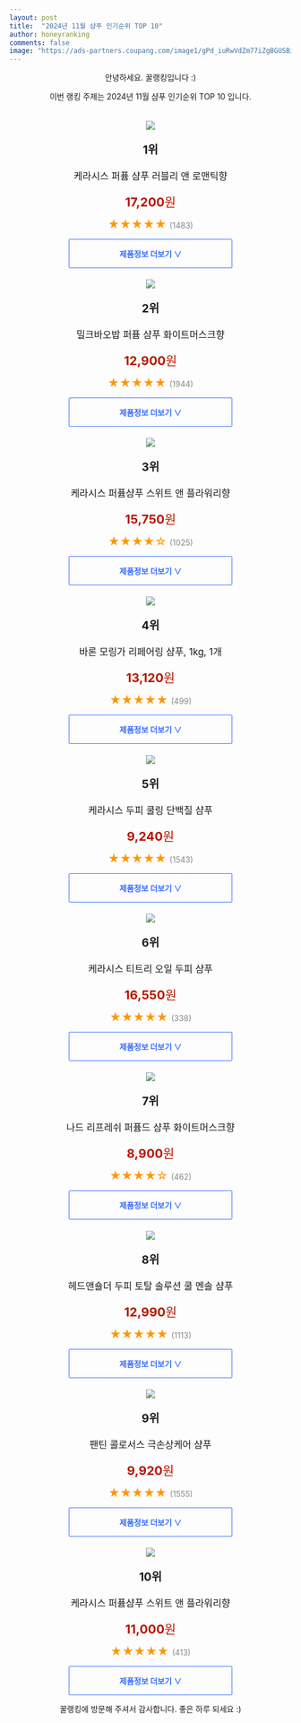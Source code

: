 ```yaml
---
layout: post
title:  "2024년 11월 샴푸 인기순위 TOP 10"
author: honeyranking
comments: false
image: "https://ads-partners.coupang.com/image1/gPd_iuRwVdZm77iZgBGUSBiAQC9vH3Ha0ZcmLuPmJBVmS-Qc76dEy_JeU1Mrpl3zLMA3DxR8P6pXcpxV8JcYu7EewKtsEN5G2tJn-8RYsVaUl2l8U8p6245-HWFQbh6n4dekwtjfJFT7Sy5xxC5ddelCnNYHVwes1psxfwq9ECBOXahwyke3YSQ-xo7hvLz2MQed3Ht7ZBXz8krvVQIk2VOwXikRpMZ7eSZTKhScbo779VXdOdfcQ1p7E-sl4jnqdycVdNghoeHApqs1DGAHx2w4QUTG1nksIOiL"
---
```

<p style="text-align: center;">안녕하세요. 꿀랭킹입니다 :)</p>
<p style="text-align: center;">이번 랭킹 주제는 2024년 11월 샴푸 인기순위 TOP 10 입니다.</p><center><img src="https://ads-partners.coupang.com/image1/gPd_iuRwVdZm77iZgBGUSBiAQC9vH3Ha0ZcmLuPmJBVmS-Qc76dEy_JeU1Mrpl3zLMA3DxR8P6pXcpxV8JcYu7EewKtsEN5G2tJn-8RYsVaUl2l8U8p6245-HWFQbh6n4dekwtjfJFT7Sy5xxC5ddelCnNYHVwes1psxfwq9ECBOXahwyke3YSQ-xo7hvLz2MQed3Ht7ZBXz8krvVQIk2VOwXikRpMZ7eSZTKhScbo779VXdOdfcQ1p7E-sl4jnqdycVdNghoeHApqs1DGAHx2w4QUTG1nksIOiL" style="margin-top:20px" /></center><p style="text-align: center; font-size: 20px"><b>1위</b></p><p style="text-align: center; font-size: 17px">케라시스 퍼퓸 샴푸 러블리 앤 로맨틱향</p><p style="text-align: center;"><span style="color: #b61800; font-size: 22px;"><b>17,200</b>원</span></p><p style="text-align: center;"><span style="color: #ff9600; font-size: 20px;">★★★★★ </span><span style="color: #878787;">(1483)</span></p><center><a href="https://link.coupang.com/re/AFFSDP?lptag=AF3899140&subid=honeyrank&pageKey=7151994731&itemId=18626823963&vendorItemId=70408875361&traceid=V0-153-ab7bbd2c5f3a430b&requestid=20241103090003225168750812&token=31850C%7CMIXED"><div style="font-size: 14px; display: inline-block; padding: 15px 90px; color: #346aff; border-radius: 2px; border: 1px solid #346aff; cursor: pointer;"><b>제품정보 더보기 &or;</b></div></a></center><center><img src="https://ads-partners.coupang.com/image1/DDBJdLIr_KitZB-_DNSv88Xobd6sWYqtrCzOn3peZ7F7Q-AwEiIG1f2X3kwu0RZUdjv339-uOLcCVSvWQKrsOR4WP0-Axe-q7J2tUp89yikP5B4UMZqf7W8ROB0OEBc8uCVIk7n-xqrlKp_SudjcU-zNGiFIE0ZiJz4ZRnslbvC-sdTwOBact8qo-uMvzx5yrlm_6zDGlRMShqN1PmuRpHrxfIgrIy4mpP2YS9Yrl1qtGdDgppVu4vw4ZzkysguDSmDr9PkdnKqAvi2kjcinGNXOsiy3THfQ" style="margin-top:20px" /></center><p style="text-align: center; font-size: 20px"><b>2위</b></p><p style="text-align: center; font-size: 17px">밀크바오밥 퍼퓸 샴푸 화이트머스크향</p><p style="text-align: center;"><span style="color: #b61800; font-size: 22px;"><b>12,900</b>원</span></p><p style="text-align: center;"><span style="color: #ff9600; font-size: 20px;">★★★★★ </span><span style="color: #878787;">(1944)</span></p><center><a href="https://link.coupang.com/re/AFFSDP?lptag=AF3899140&subid=honeyrank&pageKey=6195344013&itemId=12258984357&vendorItemId=4389760680&traceid=V0-153-2db18045fdb47cfb&requestid=20241103090003225168750812&token=31850C%7CMIXED"><div style="font-size: 14px; display: inline-block; padding: 15px 90px; color: #346aff; border-radius: 2px; border: 1px solid #346aff; cursor: pointer;"><b>제품정보 더보기 &or;</b></div></a></center><center><img src="https://ads-partners.coupang.com/image1/KfPzAZswXa5XMYhmKa-Hf6BZRAgwxqDesvapSVnWjmuMWpsAv8Ekkr_KP2q5Cl-pcvqa4NGge5iNiOoP5JbXhdnR-pkHiIwD6hiwl-BQhjwNA-ZNcCh1ZopGS8xSyXg1f2H2jp_Ynzxe31E3qSn1qv8x2NsgvFf6Q2yrWi4HE3FzHfCpaxJfaJxm1fhQIJ2fb7-YFqfoZuSkW37SbUQ0tK-DjTuYU_AE1N5YLRg9-ZgCKa1sKA6KaaOikCAfz8Xly7ajMjilAeW7LcOmy-cne6yWuqi2q_QrJqRSpogOLXMUBWMHy82tSlVQFNxSBDWK3cqR" style="margin-top:20px" /></center><p style="text-align: center; font-size: 20px"><b>3위</b></p><p style="text-align: center; font-size: 17px">케라시스 퍼퓸샴푸 스위트 앤 플라워리향</p><p style="text-align: center;"><span style="color: #b61800; font-size: 22px;"><b>15,750</b>원</span></p><p style="text-align: center;"><span style="color: #ff9600; font-size: 20px;">★★★★☆ </span><span style="color: #878787;">(1025)</span></p><center><a href="https://link.coupang.com/re/AFFSDP?lptag=AF3899140&subid=honeyrank&pageKey=7040999845&itemId=17910174310&vendorItemId=85072861463&traceid=V0-153-915a747a02527034&requestid=20241103090003225168750812&token=31850C%7CMIXED"><div style="font-size: 14px; display: inline-block; padding: 15px 90px; color: #346aff; border-radius: 2px; border: 1px solid #346aff; cursor: pointer;"><b>제품정보 더보기 &or;</b></div></a></center><center><img src="https://ads-partners.coupang.com/image1/3HSCyeLCGwttyhgL3GxtrWNzlCHRnkF7wjGARcXQ5nGZQqg_jpdnciuCLdpgryt6QjEs7h4Fw79TeaWKBpKgP84REpcsYj7lgFGBOe9sxyighIO1emyT1Np-C7qInNOkQ8KXK7xkWTyC5spxOQW7v6Rh_RA7LPxyPm3rGvkIpUjkQLRVWPFwHw6T0WuRX2ZcDC42Qv_xPb-jqQLVw6K9tN9Uo2PmI60w_lBcPKtJ45hHsUbQYA7EmZEaSYTMoyyf9GQr0TMtMbA1we-EFVvE77bDbcanmqPi03IzqIQ=" style="margin-top:20px" /></center><p style="text-align: center; font-size: 20px"><b>4위</b></p><p style="text-align: center; font-size: 17px">바론 모링가 리페어링 샴푸, 1kg, 1개</p><p style="text-align: center;"><span style="color: #b61800; font-size: 22px;"><b>13,120</b>원</span></p><p style="text-align: center;"><span style="color: #ff9600; font-size: 20px;">★★★★★ </span><span style="color: #878787;">(499)</span></p><center><a href="https://link.coupang.com/re/AFFSDP?lptag=AF3899140&subid=honeyrank&pageKey=6531703535&itemId=1074553&vendorItemId=3001025168&traceid=V0-153-af30efec32081413&clickBeacon=938ee1a0-9976-11ef-91f6-c0ae7a9bbcdf%7E3&requestid=20241103090003225168750812&token=31850C%7CMIXED"><div style="font-size: 14px; display: inline-block; padding: 15px 90px; color: #346aff; border-radius: 2px; border: 1px solid #346aff; cursor: pointer;"><b>제품정보 더보기 &or;</b></div></a></center><center><img src="https://ads-partners.coupang.com/image1/hH8Vntu5_0oOTRwDhGjWzvi15u6vrdskY3y1FFD-LPVf31Vo4gX6oi9bXq4mElhhYDBrlGf2S5Fh6I7E_sBIh-dgWxP_9Jq-vWilygNmkpSpdKZiVYhItZXJ9ybGD2-euOdrhNgOKMccKqPj33wlM1tiVVjbt1lGucFa3ZnPplKn9nJbgcZaPUO_5OtLvVztjDIH5OuxHsY2HcXS1HEg6TPZ2ZFUbIkqzMmvOLOJGm4Pvx6a_DQ0tBCjJCTw1iO3DGtq3zPVmqbDdrUyCAvdgS78" style="margin-top:20px" /></center><p style="text-align: center; font-size: 20px"><b>5위</b></p><p style="text-align: center; font-size: 17px">케라시스 두피 쿨링 단백질 샴푸</p><p style="text-align: center;"><span style="color: #b61800; font-size: 22px;"><b>9,240</b>원</span></p><p style="text-align: center;"><span style="color: #ff9600; font-size: 20px;">★★★★★ </span><span style="color: #878787;">(1543)</span></p><center><a href="https://link.coupang.com/re/AFFSDP?lptag=AF3899140&subid=honeyrank&pageKey=6591464556&itemId=20530989895&vendorItemId=87463628903&traceid=V0-153-7b5abad3d90b45b7&requestid=20241103090003225168750812&token=31850C%7CMIXED"><div style="font-size: 14px; display: inline-block; padding: 15px 90px; color: #346aff; border-radius: 2px; border: 1px solid #346aff; cursor: pointer;"><b>제품정보 더보기 &or;</b></div></a></center><center><img src="https://ads-partners.coupang.com/image1/lvHAW_EGna-l_IcplpDLo1_9unMj5Td-hbMN_QxQuS96YACxGRuVKuGWuTYHLw6Cf-h0ey32irtg-3EanHkAAqhdHZclBPJ23PFDF6DgAWw9z16T-qY4JSgFqRUJsTgVSb2uYCxntlV_ZiDkYl7JwjRTns8qnOnRSb7Lskedk5hY8vw4KtKMwKNYXZ47CZA1azW2nO4eUsWu52vykuXlo6b_2NSbQVVHFx3Ln8OAXiyKVXNoyUvKWu6CH2eOE8n04U-s_2BQhnOwlX5YmN52Rxs23HFX0ip2gxk=" style="margin-top:20px" /></center><p style="text-align: center; font-size: 20px"><b>6위</b></p><p style="text-align: center; font-size: 17px">케라시스 티트리 오일 두피 샴푸</p><p style="text-align: center;"><span style="color: #b61800; font-size: 22px;"><b>16,550</b>원</span></p><p style="text-align: center;"><span style="color: #ff9600; font-size: 20px;">★★★★★ </span><span style="color: #878787;">(338)</span></p><center><a href="https://link.coupang.com/re/AFFSDP?lptag=AF3899140&subid=honeyrank&pageKey=1441071272&itemId=2484966545&vendorItemId=70478228718&traceid=V0-153-3a6f7e3d7c307f40&requestid=20241103090003225168750812&token=31850C%7CMIXED"><div style="font-size: 14px; display: inline-block; padding: 15px 90px; color: #346aff; border-radius: 2px; border: 1px solid #346aff; cursor: pointer;"><b>제품정보 더보기 &or;</b></div></a></center><center><img src="https://ads-partners.coupang.com/image1/HyLNXbtpQoOugEvzHxZNeCeqL5VBwxhN8H52AGVMoZOiJO55FQ2WfFwmYoafv2ZdODhucqpYfHLrmE4_KZ58E-FJ5tCAtTuRj8DQg8hVJADKxm9QvUx_1L8EHWrGLv9NmTX5Iy3p0wNLn7JkPZf5Ce0ZeHjhxM57qyQxGMQKOYSTKJ1xLJMjFdpNURi5LVSvWqPPHYOSeC-BEp1vnTXyLZ6pzU8ge9b3nz6WeG-i8kxpkYynDYJKUeA76wR4gNTbKAxrWCjcs2F5sxmSo2DDOIwBqJdDv0vDEFTojrqZYt_PG_EO0CfLFoAZUCFqRWXQSLO3Mg==" style="margin-top:20px" /></center><p style="text-align: center; font-size: 20px"><b>7위</b></p><p style="text-align: center; font-size: 17px">나드 리프레쉬 퍼퓸드 샴푸 화이트머스크향</p><p style="text-align: center;"><span style="color: #b61800; font-size: 22px;"><b>8,900</b>원</span></p><p style="text-align: center;"><span style="color: #ff9600; font-size: 20px;">★★★★☆ </span><span style="color: #878787;">(462)</span></p><center><a href="https://link.coupang.com/re/AFFSDP?lptag=AF3899140&subid=honeyrank&pageKey=7844313513&itemId=21363226407&vendorItemId=88420685404&traceid=V0-153-d123e6c9a30fa811&requestid=20241103090003225168750812&token=31850C%7CMIXED"><div style="font-size: 14px; display: inline-block; padding: 15px 90px; color: #346aff; border-radius: 2px; border: 1px solid #346aff; cursor: pointer;"><b>제품정보 더보기 &or;</b></div></a></center><center><img src="https://ads-partners.coupang.com/image1/hSSg7Nj9f0gIrob5hXXc0W1Afg6aWAQWOt5F0b0YUYGHNFo4ibUWspCTmXa8TYxpP436Z-r1Yvotyc5-dSa8DpOVtqyYFtDKUbK5sDlVRJiamA_i7S1dCZx8hTL1kSFOUVPbz2wOtM2IHFNoIe3rQ_AH2F0X4E54OFipKILTLEJ45mEnkKR_HchEeokKzNhu357yJSOxN5yYAjO5fhR8BTIzsEX0H_MhqY5Lk3_8KrwvQNK7o9WNs_9Om-z5W3HcoKnkyHemOSt3qUWl067_tWhUrFfAvbuBPfzzFImkw-AvjeIGTFYtjo8ZItrnYMPSjw==" style="margin-top:20px" /></center><p style="text-align: center; font-size: 20px"><b>8위</b></p><p style="text-align: center; font-size: 17px">헤드앤숄더 두피 토탈 솔루션 쿨 멘솔 샴푸</p><p style="text-align: center;"><span style="color: #b61800; font-size: 22px;"><b>12,990</b>원</span></p><p style="text-align: center;"><span style="color: #ff9600; font-size: 20px;">★★★★★ </span><span style="color: #878787;">(1113)</span></p><center><a href="https://link.coupang.com/re/AFFSDP?lptag=AF3899140&subid=honeyrank&pageKey=6499998087&itemId=1034338771&vendorItemId=5485477876&traceid=V0-153-94c60a2d8ad6b093&requestid=20241103090003225168750812&token=31850C%7CMIXED"><div style="font-size: 14px; display: inline-block; padding: 15px 90px; color: #346aff; border-radius: 2px; border: 1px solid #346aff; cursor: pointer;"><b>제품정보 더보기 &or;</b></div></a></center><center><img src="https://ads-partners.coupang.com/image1/9kVHWJN6IoHd0Uqu9itphx8Me5PYJe400L7oOfGPqeWD2ixd4NHFBCgMIKzs0bmfMrHWZMQmww5kWp5xIUKYc7MVw5077PjzhrNQAOZoKZeRvv4b_nzreCFopm0WDeIHNV1a1g2cj6fXsFd2GBIg1R_SGPDKV_hpk-YOi204bdcgpTefwBLxzBuEEkN5x17z_Y1KJ0Ic9AKXxI4D_Cv7r7V5FgJM1R_RB7sxVQX-hNmRmQinItddzxKsjBlvezalUqTsadu_kf67nf1CfgK19BpzPqa7rx1bXQ==" style="margin-top:20px" /></center><p style="text-align: center; font-size: 20px"><b>9위</b></p><p style="text-align: center; font-size: 17px">팬틴 콜로서스 극손상케어 샴푸</p><p style="text-align: center;"><span style="color: #b61800; font-size: 22px;"><b>9,920</b>원</span></p><p style="text-align: center;"><span style="color: #ff9600; font-size: 20px;">★★★★★ </span><span style="color: #878787;">(1555)</span></p><center><a href="https://link.coupang.com/re/AFFSDP?lptag=AF3899140&subid=honeyrank&pageKey=7006899364&itemId=22294579126&vendorItemId=89340100412&traceid=V0-153-1b2af0e58440a4a0&requestid=20241103090003225168750812&token=31850C%7CMIXED"><div style="font-size: 14px; display: inline-block; padding: 15px 90px; color: #346aff; border-radius: 2px; border: 1px solid #346aff; cursor: pointer;"><b>제품정보 더보기 &or;</b></div></a></center><center><img src="https://ads-partners.coupang.com/image1/smUN-nKt7LdPAH6qsnoeXLk-0foju6PSBhkBzDG8TTDxWfuF8kz10BAQ5ugOa2jitM5ZRxUkjWNdRYjuTYj2YtZKdOavHEEzgh9eapOpFERNHVL1Bye7Fku0sXR5B-pSoDg2VPrfdTmgL2zbygieIV_8CEKpvx2DkGax4lMXVy7hDhSNdbVbeVQRROh2G3SpE_2nNmfHQ7CPBca66mb7ElcXtk7MBXy8ThrbEDx6hRRTLt6AGOSjr5-0yNKC4YYYxFvN4ArAlZJlC6qoFnEschMmlPUAJmIvboqIxJ3LnW1wRbAXTfir9fqrXZ2eAY5n46fCIA==" style="margin-top:20px" /></center><p style="text-align: center; font-size: 20px"><b>10위</b></p><p style="text-align: center; font-size: 17px">케라시스 퍼퓸샴푸 스위트 앤 플라워리향</p><p style="text-align: center;"><span style="color: #b61800; font-size: 22px;"><b>11,000</b>원</span></p><p style="text-align: center;"><span style="color: #ff9600; font-size: 20px;">★★★★★ </span><span style="color: #878787;">(413)</span></p><center><a href="https://link.coupang.com/re/AFFSDP?lptag=AF3899140&subid=honeyrank&pageKey=7040999845&itemId=17943646498&vendorItemId=85101504401&traceid=V0-153-915a747a02527034&requestid=20241103090003225168750812&token=31850C%7CMIXED"><div style="font-size: 14px; display: inline-block; padding: 15px 90px; color: #346aff; border-radius: 2px; border: 1px solid #346aff; cursor: pointer;"><b>제품정보 더보기 &or;</b></div></a></center><p style="text-align: center;">꿀랭킹에 방문해 주셔서 감사합니다. 좋은 하루 되세요 :)</p>
